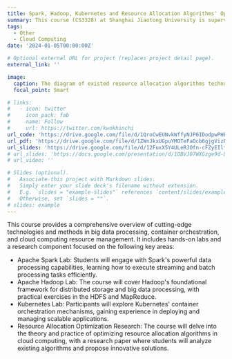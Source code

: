 ```yaml
---
title: Spark, Hadoop, Kubernetes and Resource Allocation Algorithms' Optimization in Cloud Computing
summary: This course (CS3328) at Shanghai Jiaotong University is supervised by Prof. Chao Li, students will not only master the theoretical aspects but also apply their knowledge to real-world scenarios, preparing them for the challenges of cloud computing. 
tags:
  - Other
  - Cloud Computing
date: '2024-01-05T00:00:00Z'

# Optional external URL for project (replaces project detail page).
external_link: ''

image:
  caption: The diagram of existed resource allocation algorithms technology in Cloud Computing
  focal_point: Smart

# links:
#   - icon: twitter
#     icon_pack: fab
#     name: Follow
#     url: https://twitter.com/kwokhinchi
url_code: 'https://drive.google.com/file/d/1QroCwEUNvkWffyNJP6IDodpwPHBL6rcI/view?usp=sharing'
url_pdf: 'https://drive.google.com/file/d/1ZWnJkxUGpuYMOTeFaOcb6gjgVizREnNX/view?usp=sharing'
url_slides: 'https://drive.google.com/file/d/12FuxX5Y4ULeRJOfn-cFZyEIlfr1j063G/view?usp=sharing'
# url_slides: 'https://docs.google.com/presentation/d/1OBVJ07WXGzge9d-UZCD76Cx5bwoX6Va_/edit?usp=drive_link&ouid=102358073185606588058&rtpof=true&sd=true'
# url_video: ''

# Slides (optional).
#   Associate this project with Markdown slides.
#   Simply enter your slide deck's filename without extension.
#   E.g. `slides = "example-slides"` references `content/slides/example-slides.md`.
#   Otherwise, set `slides = ""`.
# slides: example
---
```


<!-- Nowadays, with the advancement of production technologies, the manufacturing paradigm has gradually shifted from mass production to a small-batch and high-variety personalized production manner, urged by high flexible automation capabilities. In this paradigm, the existing inspection and assembly processes after manufacturing still rely to a large extent on either human operators with low efficiency or machines with low flexibility. To solve this issue, human-robot collaboration (HRC) has been a prevailing topic of recent concerns. Current robot control strategies in human-machine collaboration are mainly through pre-defined programming and do not yet meet the need for flexible and adaptable tasks in individualised production. To address this challenge, this paper proposes a deep reinforcement learning (DRL) approach based on metalearning to drive robots in HRC. It enables collaborative robots (cobots) to acquire basic skills and perform tasks based on personalised production requirements, improving learning efficiency and thus quickly adapting to new tasks for human operators. The robot control task was carried out in a simulated environment taken from a real production scenario to assess its efficacy. Experimental results show that our proposed method enables the robot to learn and perform HRC tasks quickly and outperforms the baseline DRL method in terms of success rate. -->


This course provides a comprehensive overview of cutting-edge technologies and methods in big data processing, container orchestration, and cloud computing resource management. It includes hands-on labs and a research component focused on the following key areas:

- Apache Spark Lab: Students will engage with Spark's powerful data processing capabilities, learning how to execute streaming and batch processing tasks efficiently.
- Apache Hadoop Lab: The course will cover Hadoop's foundational framework for distributed storage and big data processing, with practical exercises in the HDFS and MapReduce.
- Kubernetes Lab: Participants will explore Kubernetes' container orchestration mechanisms, gaining experience in deploying and managing scalable applications.
- Resource Allocation Optimization Research: The course will delve into the theory and practice of optimizing resource allocation algorithms in cloud computing, with a research paper where students will analyze existing algorithms and propose innovative solutions.

